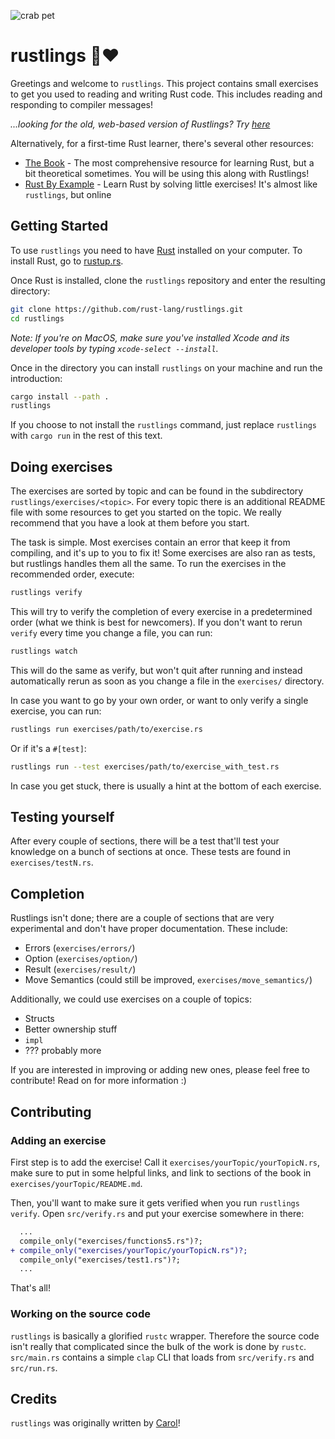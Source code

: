 ![crab pet](http://i.imgur.com/LbZJgmm.gif) 

# rustlings 🦀❤️

Greetings and welcome to `rustlings`. This project contains small exercises to get you used to reading and writing Rust code. This includes reading and responding to compiler messages!

_...looking for the old, web-based version of Rustlings? Try [here](https://github.com/rust-lang/rustlings/tree/rustlings-1)_

Alternatively, for a first-time Rust learner, there's several other resources:

- [The Book](https://doc.rust-lang.org/book/index.html) - The most comprehensive resource for learning Rust, but a bit theoretical sometimes. You will be using this along with Rustlings!
- [Rust By Example](https://doc.rust-lang.org/rust-by-example/index.html) - Learn Rust by solving little exercises! It's almost like `rustlings`, but online

## Getting Started

To use `rustlings` you need to have [Rust](https://www.rust-lang.org/) installed on your computer. To install Rust, go to [rustup.rs](https://rustup.rs/).

Once Rust is installed, clone the `rustlings` repository and enter the resulting directory:

```bash
git clone https://github.com/rust-lang/rustlings.git
cd rustlings
```

_Note: If you're on MacOS, make sure you've installed Xcode and its developer tools by typing `xcode-select --install`._

Once in the directory you can install `rustlings` on your machine and run the introduction:

```bash
cargo install --path .
rustlings
```

If you choose to not install the `rustlings` command, just replace `rustlings` with `cargo run` in the rest of this text.

## Doing exercises

The exercises are sorted by topic and can be found in the subdirectory `rustlings/exercises/<topic>`. For every topic there is an additional README file with some resources to get you started on the topic. We really recommend that you have a look at them before you start. 

The task is simple. Most exercises contain an error that keep it from compiling, and it's up to you to fix it! Some exercises are also ran as tests, but rustlings handles them all the same. To run the exercises in the recommended order, execute:

```bash
rustlings verify
```

This will try to verify the completion of every exercise in a predetermined order (what we think is best for newcomers). If you don't want to rerun `verify` every time you change a file, you can run:

```bash
rustlings watch
```

This will do the same as verify, but won't quit after running and instead automatically rerun as soon as you change a file in the `exercises/` directory.

In case you want to go by your own order, or want to only verify a single exercise, you can run:

```bash
rustlings run exercises/path/to/exercise.rs
```

Or if it's a `#[test]`:

```bash
rustlings run --test exercises/path/to/exercise_with_test.rs
```

In case you get stuck, there is usually a hint at the bottom of each exercise.

## Testing yourself

After every couple of sections, there will be a test that'll test your knowledge on a bunch of sections at once. These tests are found in `exercises/testN.rs`.

## Completion

Rustlings isn't done; there are a couple of sections that are very experimental and don't have proper documentation. These include:

- Errors (`exercises/errors/`)
- Option (`exercises/option/`)
- Result (`exercises/result/`)
- Move Semantics (could still be improved, `exercises/move_semantics/`)

Additionally, we could use exercises on a couple of topics:

- Structs
- Better ownership stuff
- `impl`
- ??? probably more

If you are interested in improving or adding new ones, please feel free to contribute! Read on for more information :)

## Contributing

### Adding an exercise

First step is to add the exercise! Call it `exercises/yourTopic/yourTopicN.rs`, make sure to
put in some helpful links, and link to sections of the book in `exercises/yourTopic/README.md`.

Then, you'll want to make sure it gets verified when you run `rustlings verify`. Open `src/verify.rs` and
put your exercise somewhere in there:

```diff
  ...
  compile_only("exercises/functions5.rs")?;
+ compile_only("exercises/yourTopic/yourTopicN.rs")?;
  compile_only("exercises/test1.rs")?;
  ...
```

That's all!

### Working on the source code

`rustlings` is basically a glorified `rustc` wrapper. Therefore the source code
isn't really that complicated since the bulk of the work is done by `rustc`.
`src/main.rs` contains a simple `clap` CLI that loads from `src/verify.rs` and `src/run.rs`.

## Credits

`rustlings` was originally written by [Carol](https://github.com/carols10cents)!


